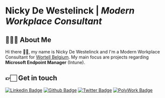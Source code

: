 # Nicky De Westelinck | *Modern Workplace Consultant*
## 👨🏻‍💻 About Me
Hi there 👋🏻, my name is Nicky De Westelinck and I'm a Modern Workplace Consultant for [Wortell Belgium](https://www.wortell.be). My main focus are projects regarding **Microsoft Endpoint Manager** (Intune). 

## 👉🏻 Get in touch
[![Linkedin Badge](https://img.shields.io/badge/-nickydewestelinck-0A66C2?style=flat&logo=Linkedin&logoColor=white&link=https://www.linkedin.com/in/nickydewestelinck/)](https://www.linkedin.com/in/nickydewestelinck/)
[![Github Badge](https://img.shields.io/badge/-nickydewestelinck-24292F?style=flat&logo=github&logoColor=white&link=https://github.com/nickydewestelinck/)](https://www.github.com/nickydewestelinck/)
[![Twitter Badge](https://img.shields.io/badge/-ndewestelinck-1D9BF0?style=flat&logo=Twitter&logoColor=white&link=https://twitter.com/ndewestelinck/)](https://www.twitter.com/ndewestelinck)
[![PolyWork Badge](https://img.shields.io/badge/-ndewestelinck-40BE88?style=flat&logo=Polywork&logoColor=white&link=https://www.polywork.com/ndewestelinck/)](https://www.polywork.com/ndewestelinck/)

<!--
**nickydewestelinck/nickydewestelinck** is a ✨ _special_ ✨ repository because its `README.md` (this file) appears on your GitHub profile.

Here are some ideas to get you started:

- 🔭 I’m currently working on ...
- 🌱 I’m currently learning ...
- 👯 I’m looking to collaborate on ...
- 🤔 I’m looking for help with ...
- 💬 Ask me about ...
- 📫 How to reach me: ...
- 😄 Pronouns: ...
- ⚡ Fun fact: ...
-->
